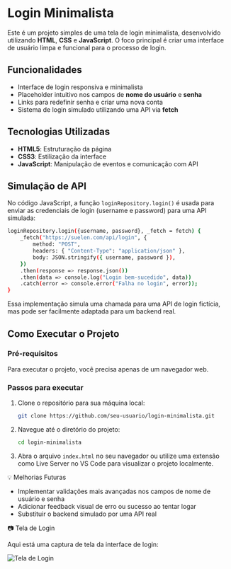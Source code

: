 # Login Minimalista

Este é um projeto simples de uma tela de login minimalista, desenvolvido utilizando **HTML**, **CSS** e **JavaScript**. O foco principal é criar uma interface de usuário limpa e funcional para o processo de login.

## Funcionalidades

- Interface de login responsiva e minimalista
- Placeholder intuitivo nos campos de **nome do usuário** e **senha**
- Links para redefinir senha e criar uma nova conta
- Sistema de login simulado utilizando uma API via **fetch**

## Tecnologias Utilizadas

- **HTML5**: Estruturação da página
- **CSS3**: Estilização da interface
- **JavaScript**: Manipulação de eventos e comunicação com API

## Simulação de API
No código JavaScript, a função `loginRepository.login()` é usada para enviar as credenciais de login (username e password) para uma API simulada:

````bash
loginRepository.login({username, password}, _fetch = fetch) {
    _fetch("https://suelen.com/api/login", {
        method: "POST",
        headers: { "Content-Type": "application/json" },
        body: JSON.stringify({ username, password }),
    })
    .then(response => response.json())
    .then(data => console.log("Login bem-sucedido", data))
    .catch(error => console.error("Falha no login", error));
}
````

Essa implementação simula uma chamada para uma API de login fictícia, mas pode ser facilmente adaptada para um backend real.


## Como Executar o Projeto

### Pré-requisitos
Para executar o projeto, você precisa apenas de um navegador web.

### Passos para executar

1. Clone o repositório para sua máquina local:
   ```bash
   git clone https://github.com/seu-usuario/login-minimalista.git

2. Navegue até o diretório do projeto:
   ```bash
   cd login-minimalista
   
3. Abra o arquivo ``index.html`` no seu navegador ou utilize uma extensão como Live Server no VS Code para visualizar o projeto localmente.


💡 Melhorias Futuras
- Implementar validações mais avançadas nos campos de nome de usuário e senha
- Adicionar feedback visual de erro ou sucesso ao tentar logar
- Substituir o backend simulado por uma API real

📷 Tela de Login

Aqui está uma captura de tela da interface de login:

![Tela de Login](imagens/login.png)






